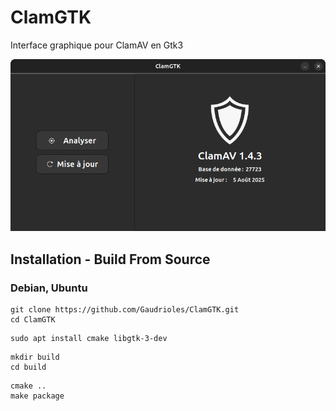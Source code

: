 # ClamGTK

Interface graphique pour ClamAV en Gtk3

![Capture d'écran](DATA/screenshot.png)

## Installation - Build From Source

### Debian, Ubuntu
```
git clone https://github.com/Gaudrioles/ClamGTK.git
cd ClamGTK
```
```
sudo apt install cmake libgtk-3-dev
```
```
mkdir build
cd build
```
```
cmake ..
make package
```
